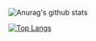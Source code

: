 ![Anurag's github stats](https://github-readme-stats.vercel.app/api?username=alexxasO&show_icons=true&theme=radical&count_private=true)

[![Top Langs](https://github-readme-stats.vercel.app/api/top-langs/?username=alexxasO&layout=compact&theme=monokai)](https://github.com/anuraghazra/github-readme-stats)

